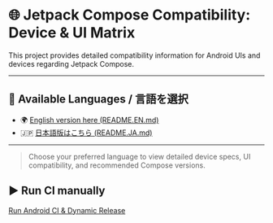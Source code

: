 # 🌐 Jetpack Compose Compatibility: Device & UI Matrix

This project provides detailed compatibility information for Android UIs and devices regarding Jetpack Compose.

---

## 📘 Available Languages / 言語を選択

- 🌍 [English version here (README.EN.md)](./README.EN.md)
- 🇯🇵 [日本語版はこちら (README.JA.md)](./README.JA.md)

---

> Choose your preferred language to view detailed device specs, UI compatibility, and recommended Compose versions.

## ▶️ Run CI manually
[Run Android CI & Dynamic Release](../../actions/workflows/main.yml)
